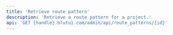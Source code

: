 ```yaml
---
title: 'Retrieve route pattern'
description: 'Retrieve a route pattern for a project.'
api: 'GET {handle}.blutui.com/admin/api/route_patterns/{id}'
---
```

